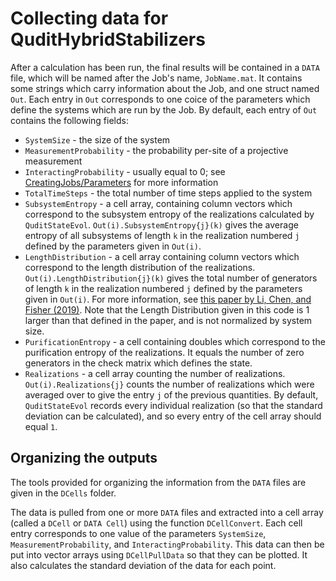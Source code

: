 # Collecting data for QuditHybridStabilizers

After a calculation has been run, the final results will be contained in a `DATA` file, which will be named after the Job's name, `JobName.mat`. It contains some strings which carry information about the Job, and one struct named `Out`. Each entry in `Out` corresponds to one coice of the parameters which define the systems which are run by the Job. By default, each entry of `Out` contains the following fields:

 - `SystemSize` - the size of the system
 - `MeasurementProbability` - the probability per-site of a projective measurement
 - `InteractingProbability` - usually equal to 0; see [CreatingJobs/Parameters](https://github.com/JWMerritt/QuditHybridStabilizers/blob/main/CreatingJobs.md#Parameters) for more information
 - `TotalTimeSteps` - the total number of time steps applied to the system
 - `SubsystemEntropy` - a cell array, containing column vectors which correspond to the subsystem entropy of the realizations calculated by `QuditStateEvol`. `Out(i).SubsystemEntropy{j}(k)` gives the average entropy of all subsystems of length `k` in the realization numbered `j` defined by the parameters given in `Out(i)`.
 - `LengthDistribution` - a cell array containing column vectors which correspond to the length distribution of the realizations. `Out(i).LengthDistribution{j}(k)` gives the total number of generators of length `k` in the realization numbered `j` defined by the parameters given in `Out(i)`. For more information, see [this paper by Li, Chen, and Fisher (2019)](https://doi.org/10.1103/PhysRevB.100.134306). Note that the Length Distribution given in this code is 1 larger than that defined in the paper, and is not normalized by system size.
 - `PurificationEntropy` - a cell containing doubles which correspond to the purification entropy of the realizations. It equals the number of zero generators in the check matrix which defines the state.
 - `Realizations` - a cell array counting the number of realizations. `Out(i).Realizations{j}` counts the number of realizations which were averaged over to give the entry `j` of the previous quantities. By default, `QuditStateEvol` records every individual realization (so that the standard deviation can be calculated), and so every entry of the cell array should equal `1`.

## Organizing the outputs

The tools provided for organizing the information from the `DATA` files are given in the `DCells` folder. 

The data is pulled from one or more `DATA` files and extracted into a cell array (called a `DCell` or `DATA Cell`) using the function `DCellConvert`. Each cell entry corresponds to one value of the parameters `SystemSize`, `MeasurementProbability`, and `InteractingProbability`. This data can then be put into vector arrays using `DCellPullData` so that they can be plotted. It also calculates the standard deviation of the data for each point.
